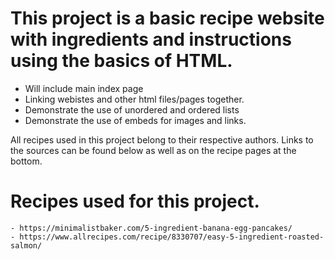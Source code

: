# This project is a basic recipe website with ingredients and instructions using the basics of HTML.
   - Will include main index page
   - Linking webistes and other html files/pages together.
   - Demonstrate the use of unordered and ordered lists
   - Demonstrate the use of embeds for images and links. 

 All recipes used in this project belong to their respective authors. Links to the sources can be found below as well as on the recipe pages at the bottom. 
# Recipes used for this project.
    - https://minimalistbaker.com/5-ingredient-banana-egg-pancakes/
    - https://www.allrecipes.com/recipe/8330707/easy-5-ingredient-roasted-salmon/

